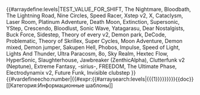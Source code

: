 {{#arraydefine:levels|TEST_VALUE_FOR_SHIFT,
The Nightmare,
Bloodbath,
The Lightning Road,
Nine Circles,
Speed Racer,
Xstep v2,
X,
Cataclysm,
Laser Room,
Platinum Adventure,
Death Moon,
Extinction,
Supersonic,
YStep,
Crescendo,
Bloodlust,
Sonic Wave,
Yatagarasu,
Dear Nostalgists,
Buck Force,
Sidestep,
Theory of every v2,
Demon park,
DeCode,
Problematic,
Theory of Skrillex,
Super Cycles,
Moon Adventure,
Demon mixed,
Demon jumper,
Sakupen Hell,
Phobos,
Impulse,
Speed of Light,
Lights And Thunder,
Ultra Paracosm,
8o,
Sky Realm,
Hextec Flow,
HyperSonic,
Slaughterhouse,
Jawbreaker (ZenthicAlpha),
Clutterfunk v2 (Neptune),
Extreme Fantasy,
-sirius-,
FREEDOM,
The Ultimate Phase,
Electrodynamix v2,
Future Funk,
Invisible clubstep
}}{{#vardefineecho:number|{{#expr:{{#arraysearch:levels|{{{1}}}}}}}}}<noinclude>{{doc}}[[Категория:Информационные шаблоны]]</noinclude>